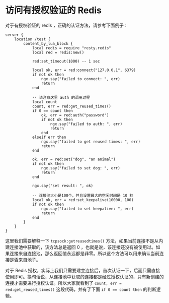 # 访问有授权验证的 Redis

对于有授权验证的 redis ，正确的认证方法，请参考下面例子：

```nginx
server {
    location /test {
        content_by_lua_block {
            local redis = require "resty.redis"
            local red = redis:new()

            red:set_timeout(1000) -- 1 sec

            local ok, err = red:connect("127.0.0.1", 6379)
            if not ok then
                ngx.say("failed to connect: ", err)
                return
            end

            -- 请注意这里 auth 的调用过程
            local count
            count, err = red:get_reused_times()
            if 0 == count then
                ok, err = red:auth("password")
                if not ok then
                    ngx.say("failed to auth: ", err)
                    return
                end
            elseif err then
                ngx.say("failed to get reused times: ", err)
                return 
            end

            ok, err = red:set("dog", "an animal")
            if not ok then
                ngx.say("failed to set dog: ", err)
                return
            end

            ngx.say("set result: ", ok)

            -- 连接池大小是100个，并且设置最大的空闲时间是 10 秒
            local ok, err = red:set_keepalive(10000, 100)
            if not ok then
                ngx.say("failed to set keepalive: ", err)
                return
            end
        }
    }
}
```

这里我们需要解释一下 `tcpsock:getreusedtimes()` 方法，如果当前连接不是从内建连接池中获取的，该方法总是返回 0 ，也就是说，该连接还没有被使用过。如果连接来自连接池，那么返回值永远都是非零。所以这个方法可以用来确认当前连接是否来自池子。

对于 Redis 授权，实际上我们只需要建立连接后，首次认证一下，后面只需直接使用即可。换句话说，从连接池中获取的连接都是经过授权认证的，只有新创建的连接才需要进行授权认证。所以大家就看到了 `count, err = red:get_reused_times()` 这段代码，并有了下面 `if 0 == count then` 的判断逻辑。

